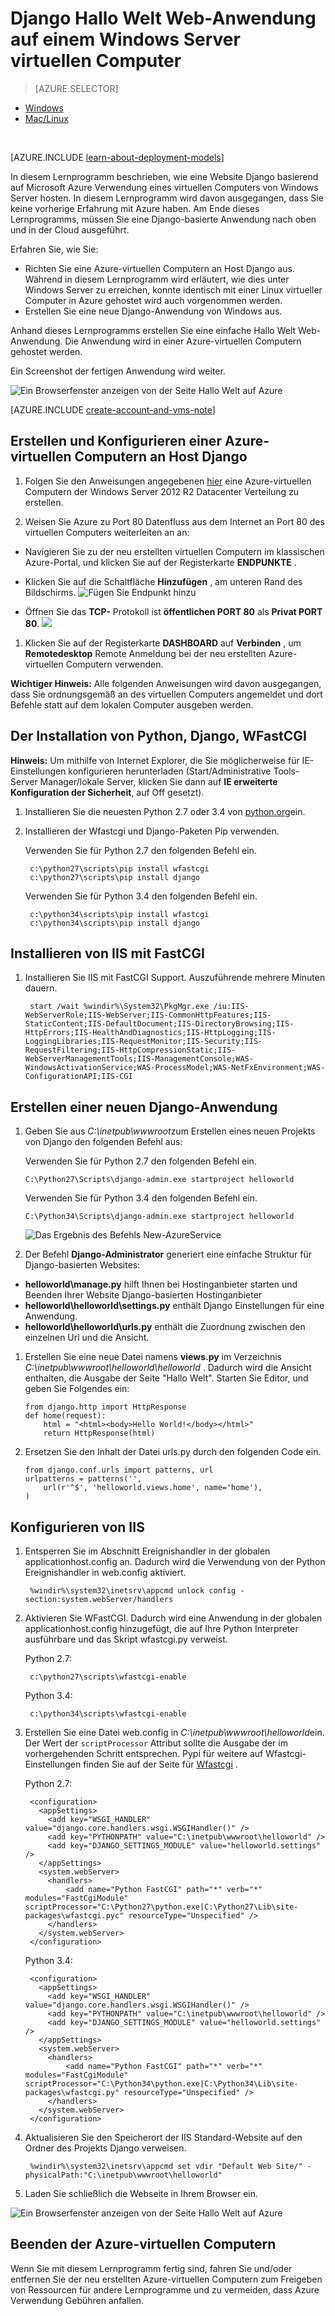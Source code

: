 <properties
    pageTitle="Python web app mit Django | Microsoft Azure"
    description="Dieses Lernprogramm zeigt Ihnen wie eine Django basierende Website auf Azure gehostet Verwendung eines Windows Server 2012 R2 Datacenter virtuellen Computers mithilfe des Modells klassischen Bereitstellung."
    services="virtual-machines-windows"
    documentationCenter="python"
    authors="huguesv"
    manager="wpickett"
    editor=""
    tags="azure-service-management"/>


<tags 
    ms.service="virtual-machines-windows" 
    ms.workload="web" 
    ms.tgt_pltfrm="vm-windows" 
    ms.devlang="python" 
    ms.topic="article" 
    ms.date="08/04/2015" 
    ms.author="huvalo"/>


# <a name="django-hello-world-web-application-on-a-windows-server-vm"></a>Django Hallo Welt Web-Anwendung auf einem Windows Server virtuellen Computer

> [AZURE.SELECTOR]
- [Windows](virtual-machines-windows-classic-python-django-web-app.md)
- [Mac/Linux](virtual-machines-linux-python-django-web-app.md)

<br>

[AZURE.INCLUDE [learn-about-deployment-models](../../includes/learn-about-deployment-models-classic-include.md)]
 

In diesem Lernprogramm beschrieben, wie eine Website Django basierend auf Microsoft Azure Verwendung eines virtuellen Computers von Windows Server hosten. In diesem Lernprogramm wird davon ausgegangen, dass Sie keine vorherige Erfahrung mit Azure haben. Am Ende dieses Lernprogramms, müssen Sie eine Django-basierte Anwendung nach oben und in der Cloud ausgeführt.

Erfahren Sie, wie Sie:

* Richten Sie eine Azure-virtuellen Computern an Host Django aus. Während in diesem Lernprogramm wird erläutert, wie dies unter Windows Server zu erreichen, konnte identisch mit einer Linux virtueller Computer in Azure gehostet wird auch vorgenommen werden.
* Erstellen Sie eine neue Django-Anwendung von Windows aus.

Anhand dieses Lernprogramms erstellen Sie eine einfache Hallo Welt Web-Anwendung. Die Anwendung wird in einer Azure-virtuellen Computern gehostet werden.

Ein Screenshot der fertigen Anwendung wird weiter.

![Ein Browserfenster anzeigen von der Seite Hallo Welt auf Azure][1]

[AZURE.INCLUDE [create-account-and-vms-note](../../includes/create-account-and-vms-note.md)]

## <a name="creating-and-configuring-an-azure-virtual-machine-to-host-django"></a>Erstellen und Konfigurieren einer Azure-virtuellen Computern an Host Django

1. Folgen Sie den Anweisungen angegebenen [hier](virtual-machines-windows-classic-tutorial.md) eine Azure-virtuellen Computern der Windows Server 2012 R2 Datacenter Verteilung zu erstellen.

1. Weisen Sie Azure zu Port 80 Datenfluss aus dem Internet an Port 80 des virtuellen Computers weiterleiten an an:
 - Navigieren Sie zu der neu erstellten virtuellen Computern im klassischen Azure-Portal, und klicken Sie auf der Registerkarte **ENDPUNKTE** .
 - Klicken Sie auf die Schaltfläche **Hinzufügen** , am unteren Rand des Bildschirms.
    ![Fügen Sie Endpunkt hinzu](./media/virtual-machines-windows-classic-python-django-web-app/django-helloworld-addendpoint.png)

 - Öffnen Sie das **TCP-** Protokoll ist **öffentlichen PORT 80** als **Privat PORT 80**.
![][port80]
1. Klicken Sie auf der Registerkarte **DASHBOARD** auf **Verbinden** , um **Remotedesktop** Remote Anmeldung bei der neu erstellten Azure-virtuellen Computern verwenden.  

**Wichtiger Hinweis:** Alle folgenden Anweisungen wird davon ausgegangen, dass Sie ordnungsgemäß an des virtuellen Computers angemeldet und dort Befehle statt auf dem lokalen Computer ausgeben werden.

## <a id="setup"> </a>Der Installation von Python, Django, WFastCGI

**Hinweis:** Um mithilfe von Internet Explorer, die Sie möglicherweise für IE-Einstellungen konfigurieren herunterladen (Start/Administrative Tools-Server Manager/lokale Server, klicken Sie dann auf **IE erweiterte Konfiguration der Sicherheit**, auf Off gesetzt).

1. Installieren Sie die neuesten Python 2.7 oder 3.4 von [python.org][]ein.
1. Installieren der Wfastcgi und Django-Paketen Pip verwenden.

    Verwenden Sie für Python 2.7 den folgenden Befehl ein.

        c:\python27\scripts\pip install wfastcgi
        c:\python27\scripts\pip install django

    Verwenden Sie für Python 3.4 den folgenden Befehl ein.

        c:\python34\scripts\pip install wfastcgi
        c:\python34\scripts\pip install django

## <a name="installing-iis-with-fastcgi"></a>Installieren von IIS mit FastCGI

1. Installieren Sie IIS mit FastCGI Support.  Auszuführende mehrere Minuten dauern.

        start /wait %windir%\System32\PkgMgr.exe /iu:IIS-WebServerRole;IIS-WebServer;IIS-CommonHttpFeatures;IIS-StaticContent;IIS-DefaultDocument;IIS-DirectoryBrowsing;IIS-HttpErrors;IIS-HealthAndDiagnostics;IIS-HttpLogging;IIS-LoggingLibraries;IIS-RequestMonitor;IIS-Security;IIS-RequestFiltering;IIS-HttpCompressionStatic;IIS-WebServerManagementTools;IIS-ManagementConsole;WAS-WindowsActivationService;WAS-ProcessModel;WAS-NetFxEnvironment;WAS-ConfigurationAPI;IIS-CGI

## <a name="creating-a-new-django-application"></a>Erstellen einer neuen Django-Anwendung

1.  Geben Sie aus *C:\inetpub\wwwroot*zum Erstellen eines neuen Projekts von Django den folgenden Befehl aus:

    Verwenden Sie für Python 2.7 den folgenden Befehl ein.

        C:\Python27\Scripts\django-admin.exe startproject helloworld

    Verwenden Sie für Python 3.4 den folgenden Befehl ein.

        C:\Python34\Scripts\django-admin.exe startproject helloworld

    ![Das Ergebnis des Befehls New-AzureService](./media/virtual-machines-windows-classic-python-django-web-app/django-helloworld-cmd-new-azure-service.png)

1.  Der Befehl **Django-Administrator** generiert eine einfache Struktur für Django-basierten Websites:

  -   **helloworld\manage.py** hilft Ihnen bei Hostinganbieter starten und Beenden Ihrer Website Django-basierten Hostinganbieter
  -   **helloworld\helloworld\settings.py** enthält Django Einstellungen für eine Anwendung.
  -   **helloworld\helloworld\urls.py** enthält die Zuordnung zwischen den einzelnen Url und die Ansicht.

1.  Erstellen Sie eine neue Datei namens **views.py** im Verzeichnis *C:\inetpub\wwwroot\helloworld\helloworld* . Dadurch wird die Ansicht enthalten, die Ausgabe der Seite "Hallo Welt". Starten Sie Editor, und geben Sie Folgendes ein:

        from django.http import HttpResponse
        def home(request):
            html = "<html><body>Hello World!</body></html>"
            return HttpResponse(html)

1.  Ersetzen Sie den Inhalt der Datei urls.py durch den folgenden Code ein.

        from django.conf.urls import patterns, url
        urlpatterns = patterns('',
            url(r'^$', 'helloworld.views.home', name='home'),
        )

## <a name="configuring-iis"></a>Konfigurieren von IIS

1. Entsperren Sie im Abschnitt Ereignishandler in der globalen applicationhost.config an.  Dadurch wird die Verwendung von der Python Ereignishandler in web.config aktiviert.

        %windir%\system32\inetsrv\appcmd unlock config -section:system.webServer/handlers

1. Aktivieren Sie WFastCGI.  Dadurch wird eine Anwendung in der globalen applicationhost.config hinzugefügt, die auf Ihre Python Interpreter ausführbare und das Skript wfastcgi.py verweist.

    Python 2.7:

        c:\python27\scripts\wfastcgi-enable

    Python 3.4:

        c:\python34\scripts\wfastcgi-enable

1. Erstellen Sie eine Datei web.config in *C:\inetpub\wwwroot\helloworld*ein.  Der Wert der `scriptProcessor` Attribut sollte die Ausgabe der im vorhergehenden Schritt entsprechen.  Pypi für weitere auf Wfastcgi-Einstellungen finden Sie auf der Seite für [Wfastcgi][] .

    Python 2.7:

        <configuration>
          <appSettings>
            <add key="WSGI_HANDLER" value="django.core.handlers.wsgi.WSGIHandler()" />
            <add key="PYTHONPATH" value="C:\inetpub\wwwroot\helloworld" />
            <add key="DJANGO_SETTINGS_MODULE" value="helloworld.settings" />
          </appSettings>
          <system.webServer>
            <handlers>
                <add name="Python FastCGI" path="*" verb="*" modules="FastCgiModule" scriptProcessor="C:\Python27\python.exe|C:\Python27\Lib\site-packages\wfastcgi.pyc" resourceType="Unspecified" />
            </handlers>
          </system.webServer>
        </configuration>

    Python 3.4:

        <configuration>
          <appSettings>
            <add key="WSGI_HANDLER" value="django.core.handlers.wsgi.WSGIHandler()" />
            <add key="PYTHONPATH" value="C:\inetpub\wwwroot\helloworld" />
            <add key="DJANGO_SETTINGS_MODULE" value="helloworld.settings" />
          </appSettings>
          <system.webServer>
            <handlers>
                <add name="Python FastCGI" path="*" verb="*" modules="FastCgiModule" scriptProcessor="C:\Python34\python.exe|C:\Python34\Lib\site-packages\wfastcgi.py" resourceType="Unspecified" />
            </handlers>
          </system.webServer>
        </configuration>

1. Aktualisieren Sie den Speicherort der IIS Standard-Website auf den Ordner des Projekts Django verweisen.

        %windir%\system32\inetsrv\appcmd set vdir "Default Web Site/" -physicalPath:"C:\inetpub\wwwroot\helloworld"

1. Laden Sie schließlich die Webseite in Ihrem Browser ein.

![Ein Browserfenster anzeigen von der Seite Hallo Welt auf Azure][1]


## <a name="shutting-down-your-azure-virtual-machine"></a>Beenden der Azure-virtuellen Computern

Wenn Sie mit diesem Lernprogramm fertig sind, fahren Sie und/oder entfernen Sie der neu erstellten Azure-virtuellen Computern zum Freigeben von Ressourcen für andere Lernprogramme und zu vermeiden, dass Azure Verwendung Gebühren anfallen.

[1]: ./media/virtual-machines-windows-classic-python-django-web-app/django-helloworld-browser-azure.png

[port80]: ./media/virtual-machines-windows-classic-python-django-web-app/django-helloworld-port80.png

[Web Platform Installer]: http://www.microsoft.com/web/downloads/platform.aspx
[Python.org]: https://www.python.org/downloads/
[wfastcgi]: https://pypi.python.org/pypi/wfastcgi
